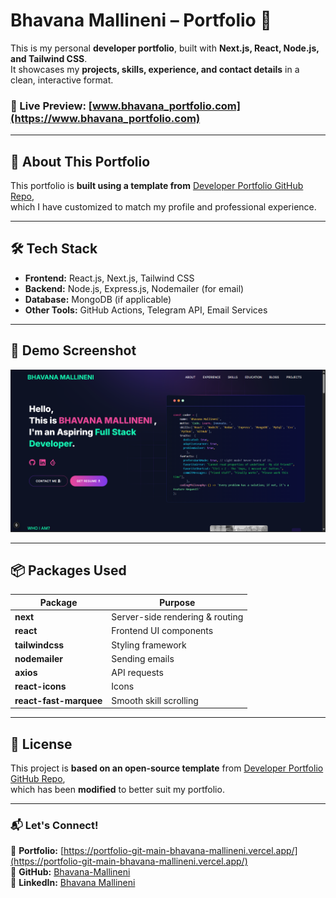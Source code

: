 # **Bhavana Mallineni – Portfolio 🚀**

This is my personal **developer portfolio**, built with **Next.js, React, Node.js, and Tailwind CSS**.  
It showcases my **projects, skills, experience, and contact details** in a clean, interactive format.

### **🔗 Live Preview:** [www.bhavana_portfolio.com](https://www.bhavana_portfolio.com)

---

## **📌 About This Portfolio**
This portfolio is **built using a template from** [Developer Portfolio GitHub Repo](https://github.com/said7388/developer-portfolio),  
which I have customized to match my profile and professional experience.

---

## **🛠 Tech Stack**
- **Frontend:** React.js, Next.js, Tailwind CSS
- **Backend:** Node.js, Express.js, Nodemailer (for email)
- **Database:** MongoDB (if applicable)
- **Other Tools:** GitHub Actions, Telegram API, Email Services

---

## **📸 Demo Screenshot**
![Portfolio Screenshot](./public/image/screen.png)

---

## **📦 Packages Used**
| Package | Purpose |
|---------|---------|
| **next** | Server-side rendering & routing |
| **react** | Frontend UI components |
| **tailwindcss** | Styling framework |
| **nodemailer** | Sending emails |
| **axios** | API requests |
| **react-icons** | Icons |
| **react-fast-marquee** | Smooth skill scrolling |

---

## **📜 License**
This project is **based on an open-source template** from [Developer Portfolio GitHub Repo](https://github.com/said7388/developer-portfolio),  
which has been **modified** to better suit my portfolio.

---

### **📬 Let's Connect!**
🔗 **Portfolio:** [https://portfolio-git-main-bhavana-mallineni.vercel.app/](https://portfolio-git-main-bhavana-mallineni.vercel.app/)  
🔗 **GitHub:** [Bhavana-Mallineni](https://github.com/Bhavana-Mallineni)  
🔗 **LinkedIn:** [Bhavana Mallineni](https://www.linkedin.com/in/bhavana-mallineni-640184210/)  
